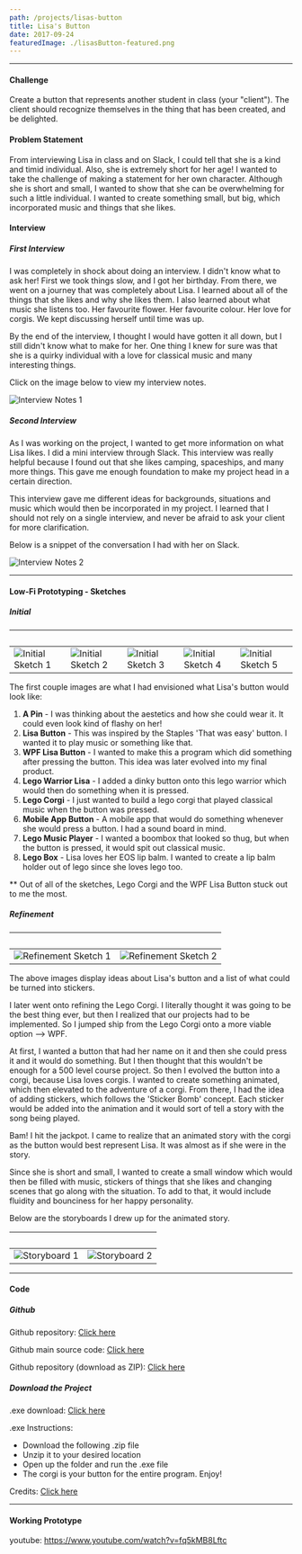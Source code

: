 ```yaml
---
path: /projects/lisas-button
title: Lisa's Button
date: 2017-09-24
featuredImage: ./lisasButton-featured.png
---
```

---
#### Challenge
Create a button that represents another student in class (your "client"). The client should recognize themselves in the thing that has been created, and be delighted.
#### Problem Statement
From interviewing Lisa in class and on Slack, I could tell that she is a kind and timid individual. Also, she is extremely short for her age!
I wanted to take the challenge of making a statement for her own character. Although she is short and small, I wanted to show that 
she can be overwhelming for such a little individual. I wanted to create something small, but big, which incorporated music and things that she likes.
#### Interview
##### First Interview
I was completely in shock about doing an interview. I didn't know what to ask her! First we took things slow, and I got her birthday. 
From there, we went on a journey that was completely about Lisa. I learned about all of the things that she likes and why she likes them. I also learned about what music she listens too. Her favourite flower. Her favourite colour. Her love for corgis. 
We kept discussing herself until time was up.


By the end of the interview, I thought I would have gotten it all down, but I still didn't know what to make for her. 
One thing I knew for sure was that she is a quirky individual with a love for classical music and many interesting things.

Click on the image below to view my interview notes. 

![Interview Notes 1](./interview-notes-1.jpg)

##### Second Interview
As I was working on the project, I wanted to get more information on what Lisa likes. I did a mini interview through Slack. This interview was really helpful because I found out that she likes camping, spaceships, and many more things. This gave me enough foundation to make my project head in a certain direction. 

This interview gave me different ideas for backgrounds, situations and music which would then be incorporated in my project. I learned that I should not rely on a single interview, and never be afraid to ask your client for more clarification. 

Below is a snippet of the conversation I had with her on Slack.

![Interview Notes 2](./interview-notes-2.jpg)

---
#### Low-Fi Prototyping - Sketches
##### Initial
| &nbsp; | &nbsp; | &nbsp; | &nbsp; | &nbsp; |
| - | - | - | - | - |
| ![Initial Sketch 1](./initial-1.jpg) | ![Initial Sketch 2](./initiall-2.png) | ![Initial Sketch 3](./initial-3.png) | ![Initial Sketch 4](./initial-4.jpg) | ![Initial Sketch 5](./initial-5.png)
The first couple images are what I had envisioned what Lisa's button would look like: 
1. **A Pin** - I was thinking about the aestetics and how she could wear it. It could even look kind of flashy on her! 
2. **Lisa Button** - This was inspired by the Staples 'That was easy' button. I wanted it to play music or something like that. 
3. **WPF Lisa Button** - I wanted to make this a program which did something after pressing the button. This idea was later evolved into my final product. 
4. **Lego Warrior Lisa** - I added a dinky button onto this lego warrior which would then do something when it is pressed. 
5. **Lego Corgi** - I just wanted to build a lego corgi that played classical music when the button was pressed. 
6. **Mobile App Button** - A mobile app that would do something whenever she would press a button. I had a sound board in mind. 
7. **Lego Music Player** - I wanted a boombox that looked so thug, but when the button is pressed, it would spit out classical music. 
8. **Lego Box** - Lisa loves her EOS lip balm. I wanted to create a lip balm holder out of lego since she loves lego too. 

** Out of all of the sketches, Lego Corgi and the WPF Lisa Button stuck out to me the most.

##### Refinement
&nbsp; | &nbsp;
:-: | :-:
![Refinement Sketch 1](./refinement-1.png)  |  ![Refinement Sketch 2](./refinement-2.png)

The above images display ideas about Lisa's button and a list of what could be turned into stickers. 

I later went onto refining the Lego Corgi. I literally thought it was going to be the best thing ever, but then I realized that our projects had to be implemented. So I jumped ship from the Lego Corgi onto a more viable option --> WPF. 

At first, I wanted a button that had her name on it and then she could press it and it would do something. But I then thought that this wouldn't be enough for a 500 level course project. So then I evolved the button into a corgi, because Lisa loves corgis. I wanted to create something animated, which then elevated to the adventure of a corgi. From there, I had the idea of adding stickers, which follows the 'Sticker Bomb' concept. Each sticker would be added into the animation and it would sort of tell a story with the song being played. 

Bam! I hit the jackpot. 
I came to realize that an animated story with the corgi as the button would best represent Lisa. It was almost as if she were in the story.

Since she is short and small, I wanted to create a small window which would then be filled with music, stickers of things that she likes and changing scenes that go along with the situation. To add to that, it would include fluidity and bounciness for her happy personality. 

Below are the storyboards I drew up for the animated story.

&nbsp; | &nbsp;
:-: | :-:
![Storyboard 1](./storyboard-1.jpg)  |  ![Storyboard 2](./storyboard-2.jpg)

---
#### Code
##### Github
Github repository: <a href="https://github.com/Jennykuma/CPSC-581/tree/master/P0" target="_blank">Click here</a>

Github main source code: <a href="https://github.com/Jennykuma/CPSC-581/blob/P0/P0/ButtonP0_JennyLe/ButtonP0_JennyLe/MainWindow.xaml.cs" target="_blank">Click here</a>

Github repository (download as ZIP):  <a href="https://github.com/Jennykuma/CPSC-581/archive/P0.zip" target="_blank">Click here</a>

##### Download the Project
.exe download: <a href="https://www.dropbox.com/s/d6g6kw4m1035163/CPSC581-P0-JennyLe.zip?dl=0" target="_blank">Click here</a>

.exe Instructions:
- Download the following .zip file
- Unzip it to your desired location
- Open up the folder and run the .exe file
- The corgi is your button for the entire program. Enjoy! <br />

Credits: <a href="https://www.dropbox.com/s/7d5d3cmmg1s4ql2/P0%20Bibliography.txt?dl=0" target="_blank">Click here</a>

---
#### Working Prototype
youtube: <a href="https://www.youtube.com/watch?v=fq5kMB8Lftc" target="_blank">https://www.youtube.com/watch?v=fq5kMB8Lftc</a>